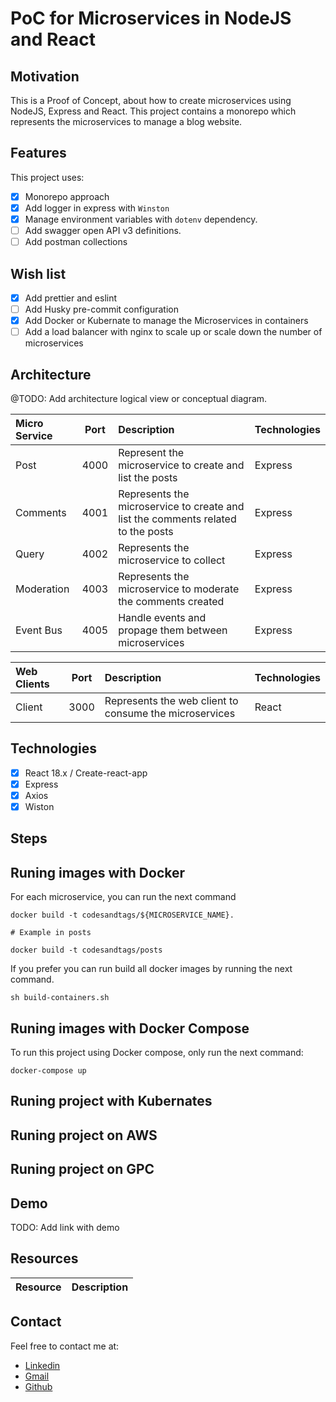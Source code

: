 # PoC for Microservices in NodeJS and React

## Motivation

This is a Proof of Concept, about how to create microservices using NodeJS, Express and React. This project contains a monorepo which represents the microservices to manage a blog website.

## Features

This project uses:

- [x] Monorepo approach
- [x] Add logger in express with `Winston`
- [x] Manage environment variables with `dotenv` dependency.
- [ ] Add swagger open API v3 definitions.
- [ ] Add postman collections

## Wish list

- [x] Add prettier and eslint
- [ ] Add Husky pre-commit configuration
- [x] Add Docker or Kubernate to manage the Microservices in containers
- [ ] Add a load balancer with nginx to scale up or scale down the number of microservices

## Architecture

@TODO: Add architecture logical view or conceptual diagram.

| Micro Service | Port | Description                                                                      | Technologies |
| :------------ | :--: | :------------------------------------------------------------------------------- | :----------- |
| Post          | 4000 | Represent the microservice to create and list the posts                          | Express      |
| Comments      | 4001 | Represents the microservice to create and list the comments related to the posts | Express      |
| Query         | 4002 | Represents the microservice to collect                                           | Express      |
| Moderation    | 4003 | Represents the microservice to moderate the comments created                     | Express      |
| Event Bus     | 4005 | Handle events and propage them between microservices                             | Express      |

| Web Clients | Port | Description                                            | Technologies |
| :---------- | :--: | :----------------------------------------------------- | :----------- |
| Client      | 3000 | Represents the web client to consume the microservices | React        |

## Technologies

- [x] React 18.x / Create-react-app
- [x] Express
- [x] Axios
- [x] Wiston

## Steps

## Runing images with Docker

For each microservice, you can run the next command

```
docker build -t codesandtags/${MICROSERVICE_NAME}.

# Example in posts

docker build -t codesandtags/posts
```

If you prefer you can run build all docker images by running the next command.

```
sh build-containers.sh
```

## Runing images with Docker Compose

To run this project using Docker compose, only run the next command:

```
docker-compose up
```

## Runing project with Kubernates

## Runing project on AWS

## Runing project on GPC

## Demo

TODO: Add link with demo

## Resources

| Resource | Description |
| :------: | ----------- |

## Contact

Feel free to contact me at:

- [Linkedin](https://www.linkedin.com/in/edwintorresdeveloper/)
- [Gmail](mailto:codesandtags@gmail.com)
- [Github](https://github.com/codesandtags)

